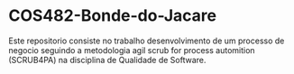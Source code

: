 # COS482-Bonde-do-Jacare

Este repositorio consiste no trabalho desenvolvimento de um processo de negocio seguindo a metodologia agil scrub for process automition (SCRUB4PA) na disciplina de Qualidade de Software.